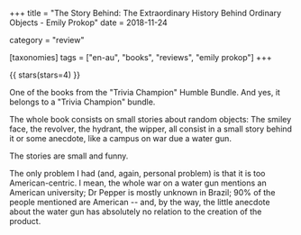 +++
title = "The Story Behind: The Extraordinary History Behind Ordinary Objects - Emily Prokop"
date = 2018-11-24

category = "review"

[taxonomies]
tags = ["en-au", "books", "reviews", "emily prokop"]
+++

{{ stars(stars=4) }}

One of the books from the "Trivia Champion" Humble Bundle. And yes, it belongs
to a "Trivia Champion" bundle.

The whole book consists on small stories about random objects: The smiley face,
the revolver, the hydrant, the wipper, all consist in a small story behind it
or some anecdote, like a campus on war due a water gun.

The stories are small and funny.

The only problem I had (and, again, personal problem) is that it is too
American-centric. I mean, the whole war on a water gun mentions an American
university; Dr Pepper is mostly unknown in Brazil; 90% of the people mentioned
are American -- and, by the way, the little anecdote about the water gun has
absolutely no relation to the creation of the product.

